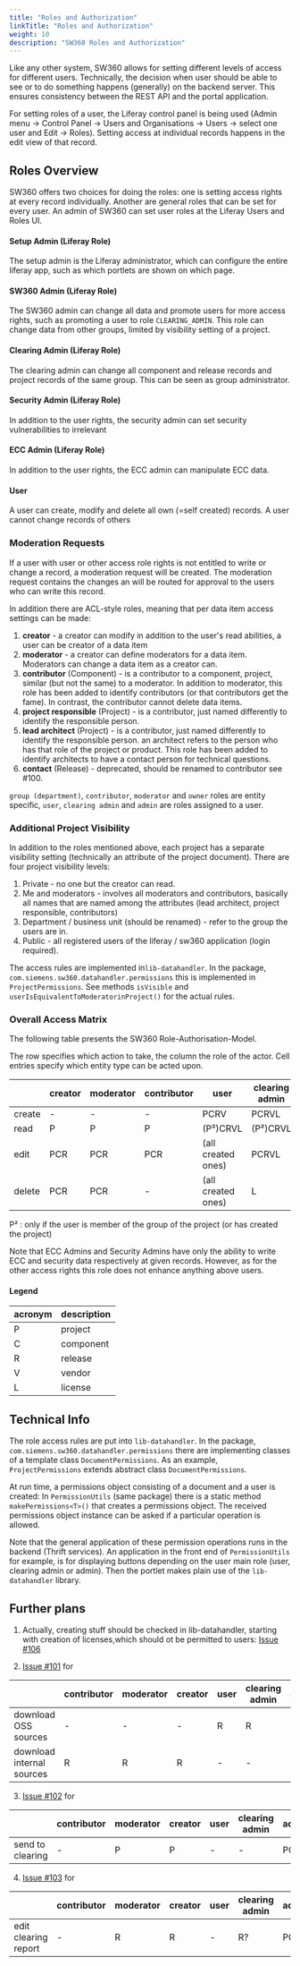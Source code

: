 ```yaml
---
title: "Roles and Authorization"
linkTitle: "Roles and Authorization"
weight: 10
description: "SW360 Roles and Authorization"
---
```


Like any other system, SW360 allows for setting different levels of access for different users. Technically, the decision when user should be able to see or to do something happens (generally) on the backend server. This ensures consistency between the REST API and the portal application.

For setting roles of a user, the Liferay control panel is being used (Admin menu -> Control Panel -> Users and Organisations -> Users -> select one user and Edit -> Roles). Setting access at individual records happens in the edit view of that record.

## Roles Overview

SW360 offers two choices for doing the roles: one is setting access rights at every record individually. Another are general roles that can be set for every user. An admin of SW360 can set user roles at the Liferay Users and Roles UI.

#### Setup Admin (Liferay Role)

The setup admin is the Liferay administrator, which can configure the entire liferay app, such as which portlets are shown on which page.

#### SW360 Admin (Liferay Role)

The SW360 admin can change all data and promote users for more access rights, such as promoting a user to role `CLEARING_ADMIN`. This role can change data from other groups, limited by visibility setting of a project.

#### Clearing Admin (Liferay Role)

The clearing admin can change all component and release records and project records of the same group. This can be seen as group administrator.

#### Security Admin (Liferay Role)

In addition to the user rights, the security admin can set security vulnerabilities to irrelevant

#### ECC Admin (Liferay Role)

In addition to the user rights, the ECC admin can manipulate ECC data.

#### User

A user can create, modify and delete all own (=self created) records. A user cannot change records of others

### Moderation Requests

If a user with user or other access role rights is not entitled to write or change a record, a moderation request will be created. The moderation request contains the changes an will be routed for approval to the users who can write this record.

In addition there are ACL-style roles, meaning that per data item access settings can be made:

1. **creator** - a creator can modify in addition to the user's read abilities, a user can be creator of a data item
2. **moderator** - a creator can define moderators for a data item. Moderators can change a data item as a creator can. 
3. **contributor** (Component) - is a contributor to a component, project, similar (but not the same) to a moderator. In addition to moderator, this role has been added to identify contributors (or that contributors get the fame).
In contrast, the contributor cannot delete data items.
5. **project responsible** (Project) - is a contributor, just named differently to identify the responsible person.
6. **lead architect** (Project) - is a contributor, just named differently to identify the responsible person. an architect refers to the person who has that role of the project or product. This role has been added to identify architects to have a contact person for technical questions.
7. **contact** (Release) - deprecated, should be renamed to contributor see #100.

`group (department)`, `contributor`, `moderator` and `owner` roles are entity specific, `user`, `clearing admin` and `admin` are roles assigned to a user.

### Additional Project Visibility

In addition to the roles mentioned above, each project has a separate visibility setting (technically an attribute of the project document). There are four project visibility levels:

1. Private - no one but the creator can read.
2. Me and moderators - involves all moderators and contributors, basically all names that are named among the attributes (lead architect, project responsible, contributors)
3. Department / business unit (should be renamed) - refer to the group the users are in.
4. Public - all registered users of the liferay / sw360 application (login required).

The access rules are implemented in`lib-datahandler`. In the package, `com.siemens.sw360.datahandler.permissions` this is implemented in `ProjectPermissions`. See methods `isVisible` and `userIsEquivalentToModeratorinProject()` for the actual rules.

### Overall Access Matrix

The following table presents the SW360 Role-Authorisation-Model.

The row specifies which action to take, the column the role of the actor. Cell entries specify which entity type can be acted upon.

|     | creator | moderator | contributor | user | clearing admin | (sw360)admin |
| --- | ----------- | --------- | ----- | ---- | -------- | ----- |
| create | - | - | - | PCRV | PCRVL | PCRVL |
| read | P | P | P | (P²)CRVL | (P²)CRVL | PCRVL |
| edit | PCR | PCR | PCR | (all created ones) | PCRVL | PCRVL |
| delete | PCR | PCR | - | (all created ones)  | L | PCRVL |

P² : only if the user is member of the group of the project (or has created the project)

Note that ECC Admins and Security Admins have only the ability to write ECC and security data respectively at given records. However, as for the other access rights this role does not enhance anything above users.

#### Legend

| acronym | description |
| ------- | ----------- |
| P | project |
| C | component|
| R | release |
| V | vendor |
| L | license |

## Technical Info

The role access rules are put into `lib-datahandler`. In the package, `com.siemens.sw360.datahandler.permissions` there are implementing classes of a template class `DocumentPermissions`. As an example, `ProjectPermissions` extends abstract class `DocumentPermissions`.

At run time, a permissions object consisting of a document and a user is created: In `PermissionUtils` (same package) there is a static method `makePermissions<T>()` that creates a permissions object. The received permissions object instance can be asked if a particular operation is allowed.

Note that the general application of these permission operations runs in the backend (Thrift services). An application in the front end of `PermissionUtils` for example, is for displaying buttons depending on the user main role (user, clearing admin or admin). Then the portlet makes plain use of the `lib-datahandler` library.

## Further plans

1. Actually, creating stuff should be checked in lib-datahandler, starting with creation of licenses,which should ot be permitted to users: [Issue #106](https://github.com/siemens/sw360portal/issues/106)

2. [Issue #101](https://github.com/siemens/sw360portal/issues/101) for

|     | contributor | moderator | creator | user | clearing admin | admin |
| --- | ----------- | --------- | ----- | ---- | -------- | ----- |
| download OSS sources | - | - | - | R | R | R |
| download internal sources | R | R | R | - | - | R |

3. [Issue #102](https://github.com/siemens/sw360portal/issues/102) for

|     | contributor | moderator | creator | user | clearing admin | admin |
| --- | ----------- | --------- | ----- | ---- | -------- | ----- |
| send to clearing | - | P | P | - | - | PCRL |

4. [Issue #103](https://github.com/siemens/sw360portal/issues/103) for

|     | contributor | moderator | creator | user | clearing admin | admin |
| --- | ----------- | --------- | ----- | ---- | -------- | ----- |
| edit clearing report | - | R | R | - | R? | PCRL |



